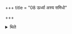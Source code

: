 +++
title = "08 ऊर्ध्वा अस्य समिधो"

+++

<details><summary>थिते</summary>

ऊर्ध्वा अस्य समिधो भवन्तीति प्राजापत्याभिराप्रीभिरभिषिच्यमानस्य हस्तं गृह्णाति ८
</details>
